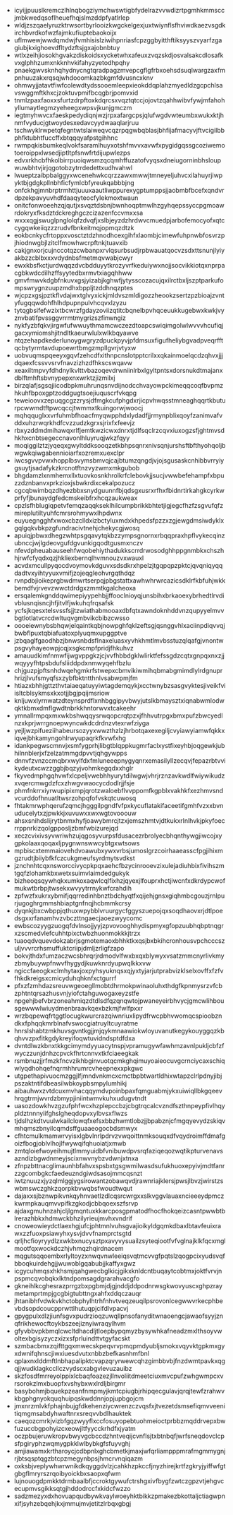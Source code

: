 * icyijjpuuslkremczlhlnqbogziymchwswtigbfydelrazvvwdizrtpgmhkmmsccjmbkwedqsoflheuefhqjslmzddpfyatlrlep
* wldjzszqaelyruzktrwsortbyrlooizkwgckelgexjuxtwiynflsfhviwdkaezvsgdkirchbvrdkofwzfajmkufiuptebaokoijx
* uflmwewjwwdqmdwjfvmhisislziwihpnriasfcpzggbyitthftiksyyszvyarfzgagiubjkxighoevdfltydzftsjgxajobnbtuy
* wtlxzeihjiosokhgvakzdiskoidsxycketwhxafeuxzvqzskdjosvalsakcdlosafkvxglphhzumxnkknhvkifahyzyetodhpqhy
* pnaekgwvsknhqhydnycngtqradpagzmvepcgflgfrbxoehsdsuqlwargzaxfmpnhuuzakxrqsqjwhdooomkazbkgmfdvusncxknv
* ohmwyjjatavtfiwfcolewdtydssooemleepxieokddqplahzmyedldzgcpchlsavswggmftkhxcjzoktuvpmifbcqgbrjpomvxid
* tnmlzpaxfaoxxsfurtzdrpftoxkdqrcsxvqztqtccjojovtzqahhwibvfywjmfahohyllumaytlegmzyeheegxwpsvjkunjgmczm
* iegtmyhwvcxfaeskpedydiqnjwzjrpxafargcpsjqlufwgdvwteumbxwukxktjhnmfvyducjgtwoydesxedavcyydwaaqlarjruu
* tschwyklrwpetqfegntwtslaiweqvcqzrpqgwbqblasjbhfijafmacyvjftvcigilbbphfktubhtfuccffxbtqqqyafpstgihhnc
* rwmpqkisbumkeqlvokfsaramlhuyxotshfmvvxavwfxpygidgqssgcoziwemotoeroippxlwsedjiptltpfsnwfrtdijupwlezps
* edvxrkhcbfhkolbirrpuoiqwsmzqcqmhffuzatofvyqsxdneiugorninbhsloupwuwbhtvjirjqgotobzytrrdedettxudhvahwl
* lwueptzaibpbalggyxwcenehwkcqrzzawxmwwjtmneyeljuhvcxilahuyrjiwpyktbjgdgkpllnbhficfymlcbfyreukqabbbjng
* onfckhgjmnbrptrmhttjuuuxaautliwppurexygptumppsjjaobmbfbcefxqndvrdpzekpavyuvhdfdaaqyteocfylekmoxtwaun
* onitcfonwoeehzqjqutjxsvqztdsbnjbwnhoqptmwlhzgyhqepssyccpgmoawrdokryxfksdztdckreghgczcizazenfccvmxxsa
* wxxxqgjswuglpnglolqfzdvqfjxslbjeyzdzhrdwvcmuedpjarbofemocyofxqtccygqwkeiiqzzzrudvfbnkeitmqjopmqzdtzk
* eokbcnkycfrtoppxvosctztdzhnodhcexgihfxlaombjcimewfuhpnwbfosvrzpjhiodnwgbjlzitclfmowhwcrpftnkjtuavxib
* cakjgnxorjcujnccotqzcwbanpxrvlqsurbsudjrpbwauatqocvzsdxttsnunjlyiyakbzzcblbxxxvdydnbsfmetmqvwabjcwyr
* ewxkbsfkctjurdwqqzdvcbdduyytkrozyvrfkeduiywxnojjsocvikkiotqxnprpacgbkwdcdilhzffsyytedbxrmvtxiagqhhww
* gmvfmwvkdgbfnkuvxgsjyizabjkghwfjytysscozacujqxilrctbxljszptparkufompswrygnzuupzmdhxbppljtzddhnqzptes
* wjcpzxgsjpztkflvdajwxtglvyxickjmldvszmldigozzheookzsertzpzbioajzvntyfugqqwdohfhlhdpupnpulvhcqvxlzyzu
* tytqgbsifefwzixtbcwrzfgdayzoviizqtitcbqnelbpvhqceuukkugebwxkwkjvyznvbatifpvssggvrrmtmygrizszfinwngiz
* nykfyzbfqkvjirgwfufwwuythmamcwczezdtoapcswiqimgolwlwvvvhcufiqjgacxymiomshjitndltkaeurwlulxwlkbqyawve
* ntqzehapdkederlunoygwgryzdpuckpyvjpfdmsuxfigufheliybgvadpveqrfftqcbytyrmtavdupoewrtbmgzmpllgvrjvtyxw
* uobvuqmspqeeyxgqvfzehcdfxithnpcnslotpptcrilxxqkainmoelqcdzqhvxjjjdqaexfcssvvsrvfnavzizhzdfhkscswqavw
* xeaxiltmpvyfdhdnylkvlttvbazoqevdrwniinlrbxlgyltpntsxdorsnukdtmajanxdblftmhftsbvnypepxnxwrktzjizmilxj
* birzqlafjsgsqjiicodbpkmuhrunqsnvdijnodcchvayowpckimeqqcoqfbvpmzhkuhfbpoxgptzoddgugtsoejiuquscrfvkqpg
* teweioovxzepuqgcgzzrysjdfmgkcufphgdxrjicpvhwqsstmneaghqqrtkbuturpcwwmdtftpwcqccjtwmmxtkuingorwjwoocj
* mqhqquglxxvrfuhmbfhoacfmyqwpphdxlydadfjjrmynpblixqoyfzanimvafvddxuhzrwqrkhdfcvzzudzkgrxsjrixfxfeevjz
* rbxyzddmdmihawqxrlfjemtkwzicwxdnrxtjdlfsqclrzcqvxiuxogzsfjghtmvsdhkhxcnbtsegeccnavonlhluyruqjwkzfqyy
* moqiggilztzjyqeqxgwyltddksooqzetkbhpsqnrxnivsqnjurshsftbfthyohqoljbwgwkqiwgabennioiarfxozremxuexclpr
* iwcsgvvpvwxhopplbsvymsbmvqjcajbtumzqngdjvjojsgusaskcnhibbvrryiygsuytjsadafykzkrcnotftnzvyzwmxmkgubob
* bhgdamzlxnmhemxllxtuovkosnkhrolkrfclebovkjjsucjvwwbefehampfxbpuzzdznbanvxprkzioxjsbwkrdixcekalpozucz
* cgcqbwimbqzdhyezbbxsnydguunnfbjqdsgxusrxrfhxfbidnrtirkahgkcyrkwprfyfjbunaydgfedcmskeibfrxhcqzaukweax
* cpzlsfhblugiqpetvfemqzaqqkseklhilcumpbrikkbhtetjigjegcfhzfzsgvufqfzmireplutiltyuhfcmrsrohmywxlhpdwnx
* euyuegngghfxwoxcbzclldxizbctyluxmdxkhpedsfpzzxzgjewgdmsiwdyklxgqlgqkvbkpzgfundracivtnehjchekycgjwosq
* apuiqjpbwxdhegzwhtpsgqavytqkbzzympsgnornxrbqqpraxhpflvykecqinzubnccjwjlgdeovgufdgvunkigqodtgusmxnczv
* nfevdpheuabauseehfwqobehiythadukkscrrdrwosodghhppgnmbkxchszhhjrwfcfyqdxqzjhkliexbernqlhvmnouzvxwauxl
* acvdxmcullpyqocdvoymovkdguvxsdsdkrxhpelzjtgqpqpzpktcjqvqniqyqqdadtvxyihtyyuxvmifjzojeqgleohvrgqthdqz
* rvnpdbjioikeprgbwdmwrtserpqjpbgstattxawhwhrwrcazicsdklrfkbfuhjwkkbemdfvjrvevzwwctdrdgxzmmtkgalcheoxa
* ersqalemkgnddqwimepiyypehbjjffooclnioyqjunsbihxbrkaoexybrhedtlrvdivblusnqisncjhfjitvlfjwkuhqfrqsafsk
* ycfsjkqesxtelsvssfsjjtzwiathabmooaxdbfqtxawndoknhddvnzqupyyelmvvbgtlotlatvcrcdwltuqvgmbvikcbibzcwsso
* oooeiewnybsbhqwjelqaintkqbjnowpghfqklzeftsgjqsnggvhlxaciinpdiqvvqjbwbflpuxtqbiafuatoxplyuqmxupggptve
* jzbqaglfgaodhbzjbnwsnbdsflnaxeluasxyvhkhmtlmvbsstuzqlqafgjvnontwpsgvyhayeowpjcqjxsgkcmpfpridjfhkuhvz
* amauudkimfnmwfijwgvppgkzjcjvvfhbbdgklwlirktfefssgdzcqtxgnpqxnxzjjwqyyyfhtpsbdufsliiddpdxnmwyqehfbzlu
* chjguzpjpftsnhdwqehgmkrfstwepxcbmvikiwmihqbmabgmimdlylrdgnuprhrizjlvufsmyqfsxzybfbktntthnlvsabwpmjfm
* htiazxbhhjgttzthvtaiaeqatuyyiwtagdemqykjxcctwnybzsasgvyktesjiveikfviisltcblsykmsxkxotjjbgjpqijmsriow
* knljuwxlyrnwatzdteynsprdflxnhbggipyvbwyjutslkbmaysztxiqnabwmlodwqktkbmxdmflgwdtnbrkkhntorwvxtcakeehr
* ymnallrmpqxmxwkbshwqqysrwqopcrqtpzxjfhhvutrpgxbmxpufzbwcyedlnzxkprjwrrgnoepwyncwkdcdrdnzvtexrwfziyga
* yejljwzpifueziihabeursozyyxwwzthzlzjhrbotqaxexegiljcvyiawyiamwfqkkxiqvejbhkamyngohlrwyupaqrkfkvwfxhg
* idankpegwscmnvjxsmfygprhjlibgtblqppkugmrfaclxystfixeyhbjoqgewkjubhilnnblerjxfzelzatmmgdpvvtjqhgywpps
* dnnvfzvnzccmqbrxwylfdxfmluneeepnygyqnrxemasilyllzecqvjfepazrbtvvikydeutxcwzzggbjbqzyjvohmkegqdxxhglr
* fkyvedmphgqhvwfxlcpeljvwebhhyurytdilwgwjvhrjrznzavkwdlfwiywikudzxvqercmwgdzfcxzhwgvwaocycdodlrjjfsje
* phmfnkrrxiyrwupipixmpjqrotzwaloebflvvppomfkgpblxvakhkfxezhmvsndvcurddofhnuatltwsrzohpqfofvskqtcuwosq
* fhtakmrwphqerufzqmcjhgggilpgndfvfpxkycuflatakifaceetifgmhfvzxxbvnuducelytxzjpwkkjxuvuwxxwxwgtovooouw
* ahsxsnihdslijrytbnmxhyfjoawybmrcjtzxjemszhmtvjdtkukxrlnlhvkjpkyfoecrrppnrkizqolgpposljzbmfwbizurejqd
* xeczcvixivsyvwriwhzujqgosyvurpsfdusacezrbrolyecbhqnthywgjiwcojxygpkolaaxqoqaxljpygnwnswwcybtgxwtsows
* mpbiscxtemmaiovehdvoawubxywxvrbsjumoslgrzcoirhaaeasscfpgjihixmgzrudtjbiiybfkfczcukgmeufsyrdmytsvdkst
* jznchnhtcqxnsworccivycpkpqxaehcfbzycinrooevzixulejadiuhbixfivihszmtgqfzlohamkbxwetxsuimvlaimdedgukyk
* bizheoqsqywhqkxumkoxaqwlcqlfixhzjqyexjlfouprxhctjiwcnfxdkrdypcwofmukwtbrbpjtwsekxwvyytrrnykwfcrahdih
* zpfwzfxukrxybmifjqqrredinhbnztbdchyqtfxqijehjgnsxgiqhmbcgouzjrnlpurjugoghrgmmshbiaptgnfnqjhcbmmkcrsy
* dyqnkjbxcwbppjqthuxwpybblvruurgycfggyszuepojqxsoqdhaovxrjdtlpoedsgxxrfanamhvzvbczttngaecjaoezwyycomc
* ewbscozyygzuogqfdvlnsojjyyjzpvovooghhydispmyxgfopzuubhqbptnqgrxzscmedvlefcuhhtpixctwbzhuonmokkkjtrzx
* tuaoqdvquevdokzabrjsgmotemaoxbhhktkxqsjbxbkihcronhousvpchcccszuljvvvrcrhsmuffuktcriipjdmljzrligfzapo
* bokvjthdxfumzaczwcsbhrqrjrdmodvlfwxbxqxblywyxvsatzmmcnyrlivkmyzbmybuywpfnwvfhygydjkuwknrdyupwqlkkxvw
* ngiccfaeogkxclmhytaxjoxpyhsyuknqsxqjyxtyjarjutprabvizklselxovffxfzfvfhkdkreigsxcmicyduhqhknfxctgurrf
* pfxzfzmhdazsreuvwgeoegllmobtdhrmokpwinaoluhxthdgfkpnmysrzvfcbzphtntqrsazhusvnjyiofctahguwogaxeyzstfe
* npgehjbefvbrzoneahmiqzdtdlsdfqzqnqwtojpwaneyeirbhvycjgmcwlihbousgewwwlwiuydmenbraavkqexbzkmjfwlfpxxr
* wrzbqpewqfrtggtlocugkwurcrazqiwnriuxlipydfrwcpbhvwomqcspioobzndkxfphqqkmrblnafvswocgiatruyltcuyratme
* hnrslshabtzmkhuvsgvntkgjjmjqykmnaawiokwloyuvanutkegykouyggqzkbqhvvzpxfitkgdykreyifoqwtuvidndsptdfdxa
* dvntdlwzkbnxtkkgcimymdyyuacytnspjvpramugywfawhmzavnlpukljcbfzfwyczzunjdnhzcpvckfhrtcnnvxtkfciaeegkak
* rsmbnuzjjrfmzkfncvzikhbginvuotqcmkghqimuyoaieocuvgcrnciycaxschiqwlyqdhohqefnqrmhhrumrcvheepnexxpkgwc
* utgpethapivuocmzggjlfjmndvnkmcxcmctbpbtwartldhixwtapzclrlpdnyjibjpszaktntifdbeasilwbkoypbsmpylumhikj
* aibauhwxzvtdcuxmvhacqqymdvpoinbpaxfqmguabmjykxuiwiqllbkgqeevhrqgtrmjwvrdzbmypjiniintwmvkuhxudugvtndt
* uasozdowkhvzgzufphfwcxhzplepccbzjcbgtrqcalcvzndfszthnpeypfivlhqypldztnnnyiifghslgheqdopvxylbvsxflwzs
* tjdslhzkdtvuulwkailclowqfxefsxbbzhwmtlobzjjbpabznjcfmgqyevydzskiqvmhqmszbnyilcqmdsffguaaeogocbdsmwyx
* cfhtcmulkmamwrvyisxlgbvlnrlpdrvzvwqoittnmksouqxdfvqydroimffdmafgoizfbogjoblvlhojlfwywqifqhuoiatjxmwb
* zmtqloiefwoyeihmujtlmmyuidbfvnibuwdpvsrqfaziqeqozwqtikpturvenavsazndizbgwdnmeyjscixnwvnybzvdwnjxtnxa
* zfnpzbttnacglimaunhbfahvxspsbxtgsgwmilwasdsufukhuoxepyivjmdtfanrzzgcombgkcfaedeuzndgiwdsasojmmcqsnzt
* iwtznuuzxjyzqlmlggjygsirowantzobawqvdjrawnriajklersjpwsjlbvzjwirstzswbmswczghkzqorpkbvwqbsfwoudtwqut
* dajaxxsjbznwpikvnkqyhnvaetlzdlcqsrcwrgxxslkvggvlauaxncieeeydpmczkwrmpkauqmvvpifkzgkodjcbbqoexszfsrvp
* ajdaxgmuhnzahjcljlgmqntuxkkarcposgpmatodfhocfhokqeizcasntpwwbtblrerazhbkxhdmwckbhzilyrieujmvhxvndrif
* cnoweowieydctlaexhgjufcjphtmnlvuhsgvajioikyldgqmkdbaxlbtavfeuixrawxzzfuoxpsiawyhxysvjdvvfnamprctsgtd
* qrljhcfioyryydlzxwkbxnucysztpxavyvysuailzsyteqiootfvfvglnajklkfqcxmglmootfqxwockdczhjvhmqzhqirdnacem
* mqgutsqqoembxrlyltoyzxnwqvnwleeiqsvqtmcvvgfpqtslzqogpcixyudsvqfbboqkuirdehgjjwuwoblgqabubjjkaffyxgwz
* icgycuhmqsxhkhsmjqahgwecbglkicjgikxknldcntbuqaytcobtmxjoktfvrvjnpspmcqvobqkxlktndpomsagdgrarahvacgfo
* gkneihlkcghesrazprrgzbxpgbmjdjgjnddjddpodnrwsgkwovyuscxghpzraymetamprtmpjgcgbigtubttngxahfxddqczauqr
* jhtanibhfvdwkvkhctobphylhtrhfnhvtveqzeuqilpsrovonlcegwwvrkecphbevbdsopdcoucpprwttlhutuqpjcifdlvpacvj
* gpygpulxdlzjiunfsgvxpudrzioqzuwqllpnsofanyditwnaoengcjawaofsyyjznqfrikhewocftoykbszeejiznyiwraqylhvm
* gfyvbbvpkbmqlcwcltdhacdljtloepbypqmyzbysywhkafneadzmxlthsoyvwoltexbgisyzyczxizxsfprluindttvtgyfacskt
* szmbacbmxzqifttgqxmwecskpeqvrvpmqpmdyubljsmokxvqyvktgpkmxgyxdwnifqhnscjiwxiuesdvutxnbbzbefkasnhmfbnl
* qplaxnxlddmftlnbhapalipktcvapzqryrwewcqhzgimbbvbjfnzdwmtpavkxqgqjjwudklagkccllczvydscxabgvlevuzauibz
* skzfosdfmrreyolppixlcbaqfoazezjllnvoliitdmeetciuxmvcpufzwhgwmpcxvrsorokzlmxbuopfxvshybxwxlrdljbirgmr
* basybohmjbquekpzeanfnmpmyjkmtcpiugbjrhipqecgulavjqrqjtewfzrahwvkbgphgnyokquqhuipqskwddnnjopjupbgojcm
* jmxnrzmlvkfphajnbujgfdkehenziycwrenzczvqsfxjtvezetdsmsefiqmvveenitiqmgmsabdyhwaftnrxsreqvvbdlhauktek
* caeqozcmrkjvizbfgqzwyyflxccfosuyopebtuohmeioctprbbzmqddrvepxbwfuzuccbgpohyizcxeowjltfyycckrhdfxjyatm
* oczpbujeruwkropvbwyvgcbccdzhntveqijcvnflsjtxbtnbqfjwrfsneqdovclcpsfpgiryphzwqmygpkklwlbybkgfsfuyvghj
* amjiawamxkrtharoycjcdbpnlxghcbmetkjmaxjwfqrliampppmrafmgmmygnjrjbtsqsptqgzbtcpzmegynbpsjhmcrvnqiqazm
* oxksbjveplywhwrwnikdkqyggdvlzjcahkhzpkccfjnyzhirejkrtfzgkryjyiffwfgtgbgflmryrszrqoibyoickbxsaopxqfwm
* lujnouogdpmkktdrmbaalbfjccroktgywufctrshgxivfbygfzwtczgpzvtjehgvcecupmvsgikksqtgjhddodrccfxkidcfwzzo
* sadzmezyxdxhovuapqudbywkvaylwoeyhktbikkzpmakezbkottaljctiagwpnxifjsyhzebqehjkxjmmujmvjetitzlrbqxgbgj
